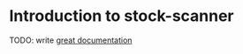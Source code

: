 # Introduction to stock-scanner

TODO: write [great documentation](http://jacobian.org/writing/what-to-write/)
